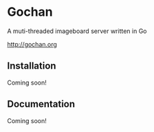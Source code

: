 # Gochan

A muti-threaded imageboard server written in Go

http://gochan.org


Installation
------------

Coming soon!


Documentation
-------------

Coming soon!